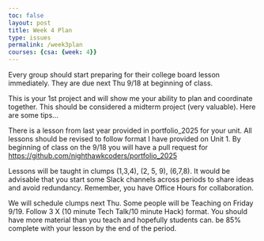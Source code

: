 ```yaml
---
toc: false
layout: post
title: Week 4 Plan
type: issues
permalink: /week3plan
courses: {csa: {week: 4}}
---
```


Every group should start preparing for their college board lesson immediately.  They are due next Thu 9/18 at beginning of class.

This is your 1st project and will show me your ability to plan and coordinate together.   This should be considered a midterm project (very valuable).
Here are some tips...

There is a lesson from last year provided in portfolio_2025 for your unit.
All lessons should be revised to follow format I have provided on Unit 1.   By beginning of class on the 9/18 you will have a pull request for https://github.com/nighthawkcoders/portfolio_2025

Lessons will be taught in clumps (1,3,4), (2, 5, 9), (6,7,8).   It would be advisable that you start some Slack channels across periods to share ideas and avoid redundancy.  Remember, you have Office Hours for collaboration.  

We will schedule clumps next Thu.  Some people will be Teaching on Friday 9/19.
Follow 3 X (10 minute Tech Talk/10 minute Hack) format.   You should have more material than you teach and hopefully students can. be 85% complete with your lesson by the end of the period.